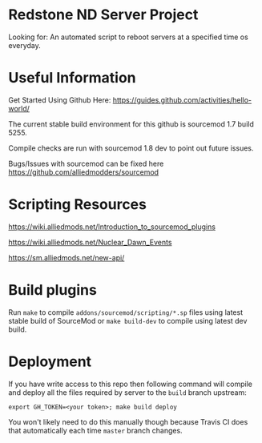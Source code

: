 # Redstone ND Server Project
Looking for: An automated script to reboot servers at a specified time os everyday.

# Useful Information
Get Started Using Github Here: https://guides.github.com/activities/hello-world/

The current stable build environment for this github is sourcemod 1.7 build 5255.

Compile checks are run with sourcemod 1.8 dev to point out future issues.

Bugs/Issues with sourcemod can be fixed here https://github.com/alliedmodders/sourcemod

# Scripting Resources
https://wiki.alliedmods.net/Introduction_to_sourcemod_plugins

https://wiki.alliedmods.net/Nuclear_Dawn_Events

https://sm.alliedmods.net/new-api/

# Build plugins

Run `make` to compile `addons/sourcemod/scripting/*.sp` files using latest stable build of SourceMod or `make build-dev` to compile using latest dev build.

# Deployment

If you have write access to this repo then following command will compile and
deploy all the files required by server to the `build` branch upstream:

```
export GH_TOKEN=<your token>; make build deploy
```

You won't likely need to do this manually though because Travis CI does
that automatically each time `master` branch changes.
